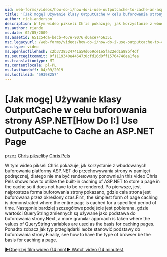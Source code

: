 ```yaml
---
uid: web-forms/videos/how-do-i/how-do-i-use-outputcache-to-cache-an-aspnet-page
title: '[Jak mogę] Używanie klasy OutputCache w celu buforowania strony ASP.NET | Dokumentacja firmy Microsoft'
author: rick-anderson
description: W tym wideo pikseli Chris pokazuje, jak korzystanie z wbudowanych buforowania platformy ASP.NET do przechowywania strony w pamięci podręcznej, dlatego nie ma być renderowany ponownie. Po pierwsze,...
ms.author: riande
ms.date: 02/05/2009
ms.assetid: 651c54da-becb-467e-9076-d6ace7456351
msc.legacyurl: /web-forms/videos/how-do-i/how-do-i-use-outputcache-to-cache-an-aspnet-page
msc.type: video
ms.openlocfilehash: c2b3738524741a50d669ce1e5fa22ed1a88bf4df
ms.sourcegitcommit: 0f1119340e4464720cfd16d0ff15764746ea1fea
ms.translationtype: MT
ms.contentlocale: pl-PL
ms.lasthandoff: 04/09/2019
ms.locfileid: "59398257"
---
```

# <a name="how-do-i-use-outputcache-to-cache-an-aspnet-page"></a><span data-ttu-id="90efd-104">[Jak mogę] Używanie klasy OutputCache w celu buforowania strony ASP.NET</span><span class="sxs-lookup"><span data-stu-id="90efd-104">[How Do I:] Use OutputCache to Cache an ASP.NET Page</span></span>

<span data-ttu-id="90efd-105">przez [Chris pikseli](https://twitter.com/chrispels)</span><span class="sxs-lookup"><span data-stu-id="90efd-105">by [Chris Pels](https://twitter.com/chrispels)</span></span>

<span data-ttu-id="90efd-106">W tym wideo pikseli Chris pokazuje, jak korzystanie z wbudowanych buforowania platformy ASP.NET do przechowywania strony w pamięci podręcznej, dlatego nie ma być renderowany ponownie.</span><span class="sxs-lookup"><span data-stu-id="90efd-106">In this video Chris Pels shows how to utilize the built-in caching of ASP.NET to store a page in the cache so it does not have to be re-rendered.</span></span> <span data-ttu-id="90efd-107">Po pierwsze, jest najprostsza forma buforowania strony pokazano, gdzie cała strona jest buforowana przez określony czas.</span><span class="sxs-lookup"><span data-stu-id="90efd-107">First, the simplest form of page caching is demonstrated where the entire page is cached for a specified period of time.</span></span> <span data-ttu-id="90efd-108">Następnie bardziej szczegółowe podejście jest pobierana, gdzie wartości QueryString zmiennych są używane jako podstawa do buforowania strony.</span><span class="sxs-lookup"><span data-stu-id="90efd-108">Next, a more granular approach is taken where the values of QueryString variables are used as the basis for caching pages.</span></span> <span data-ttu-id="90efd-109">Ponadto zobacz jak typ przeglądarki może stanowić podstawy do buforowania strony.</span><span class="sxs-lookup"><span data-stu-id="90efd-109">Finally, see how to have the type of browser be the basis for caching a page.</span></span>

[<span data-ttu-id="90efd-110">&#9654;Obejrzyj film wideo (14 min)</span><span class="sxs-lookup"><span data-stu-id="90efd-110">&#9654; Watch video (14 minutes)</span></span>](https://channel9.msdn.com/Blogs/ASP-NET-Site-Videos/how-do-i-use-outputcache-to-cache-an-aspnet-page)
